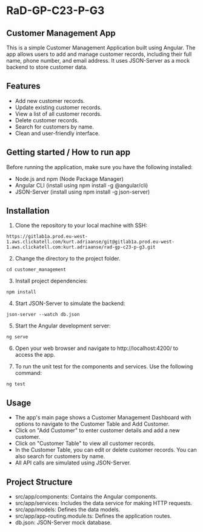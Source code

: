 # RaD-GP-C23-P-G3

## Customer Management App
This is a simple Customer Management Application built using Angular. The app allows users to add and manage customer records, including their full name, phone number, and email address. It uses JSON-Server as a mock backend to store customer data.

## Features

- Add new customer records.
- Update existing customer records.
- View a list of all customer records.
- Delete customer records.
- Search for customers by name.
- Clean and user-friendly interface.

## Getting started / How to run app

Before running the application, make sure you have the following installed:

- Node.js and npm (Node Package Manager)
- Angular CLI (install using npm install -g @angular/cli)
- JSON-Server (install using npm install -g json-server)

## Installation

1. Clone the repository to your local machine with SSH:
```
https://gitlab1a.prod.eu-west-1.aws.clickatell.com/kurt.adriaanse/git@gitlab1a.prod.eu-west-1.aws.clickatell.com:kurt.adriaanse/rad-gp-c23-p-g3.git
```

2. Change the directory to the project folder.
```
cd customer_management
```

3. Install project dependencies:
```
npm install
```

4. Start JSON-Server to simulate the backend:
```
json-server --watch db.json
```

5. Start the Angular development server:
```
ng serve
```

6. Open your web browser and navigate to http://localhost:4200/ to access the app.

7. To run the unit test for the components and services. Use the following command:
```
ng test
```

## Usage

- The app's main page shows a Customer Management Dashboard with options to navigate to the Customer Table and Add Customer.
- Click on "Add Customer" to enter customer details and add a new customer.
- Click on "Customer Table" to view all customer records.
- In the Customer Table, you can edit or delete customer records. You can also search for customers by name.
- All API calls are simulated using JSON-Server.

## Project Structure

- src/app/components: Contains the Angular components.
- src/app/services: Includes the data service for making HTTP requests.
- src/app/models: Defines the data models.
- src/app/app-routing.module.ts: Defines the application routes.
- db.json: JSON-Server mock database.